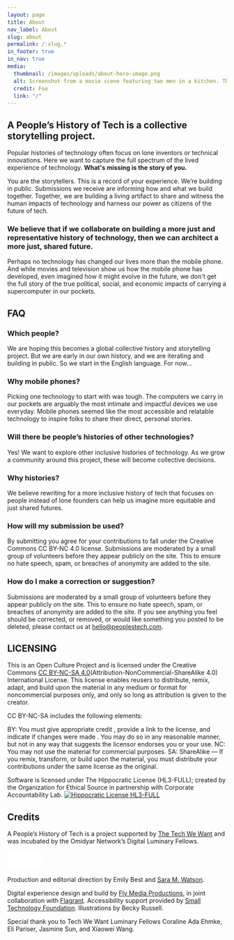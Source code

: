 ```yaml
---
layout: page
title: About
nav_label: About
slug: about
permalink: /:slug.*
in_footer: true
in_nav: true
media:
  thumbnail: /images/uploads/about-hero-image.png
  alt: Screenshot from a movie scene featuring two men in a kitchen. The man in the foreground is shirtless, wearing a gold necklace, and talking on a cordless phone, with a playful expression. He has a closely cropped haircut. In the background, another man, wearing a black T-shirt with the text 'YES I AM BLACK' in yellow letters, is holding an American football and smiling broadly. The kitchen is wood-paneled with a fridge covered in children's drawings, and the image contains a media player overlay with a play button and a caption that reads 'Show me the money.
  credit: Foo
  link: "/"
---
```

## A People’s History of Tech is a collective storytelling project.

Popular histories of technology often focus on lone inventors or technical innovations. Here we want to capture the full spectrum of the lived experience of technology. **What's missing is the story of you.**

You are the storytellers. This is a record of your experience. We’re building in public. Submissions we receive are informing how and what we build together. Together, we are building a living artifact to share and witness the human impacts of technology and harness our power as citizens of the future of tech.

### We believe that if we collaborate on building a more just and representative history of technology, then we can architect a more just, shared future.

Perhaps no technology has changed our lives more than the mobile phone. And while movies and television show us how the mobile phone has developed, even imagined how it might evolve in the future, we don't get the full story of the true political, social, and economic impacts of carrying a supercomputer in our pockets.

## FAQ

### Which people?
We are hoping this becomes a global collective history and storytelling project. But we are early in our own history, and we are iterating and building in public. So we start in the English language. For now…

### Why mobile phones?
Picking one technology to start with was tough. The computers we carry in our pockets are arguably the most intimate and impactful devices we use everyday. Mobile phones seemed like the most accessible and relatable technology to inspire folks to share their direct, personal stories.

### Will there be people’s histories of other technologies?
Yes! We want to explore other inclusive histories of technology. As we grow a community around this project, these will become collective decisions.

### Why histories?
We believe rewriting for a more inclusive history of tech that focuses on people instead of lone founders can help us imagine more equitable and just shared futures.

### How will my submission be used?
By submitting you agree for your contributions to fall under the Creative Commons CC BY-NC 4.0 license. Submissions are moderated by a small group of volunteers before they appear publicly on the site. This to ensure no hate speech, spam, or breaches of anonymity are added to the site.

### How do I make a correction or suggestion?
Submissions are moderated by a small group of volunteers before they appear publicly on the site. This to ensure no hate speech, spam, or breaches of anonymity are added to the site. If you see anything you feel should be corrected, or removed, or would like something you posted to be deleted, please contact us at [hello@peoplestech.com](mailto:hello@peoplestech.com).

## LICENSING
This is an Open Culture Project and is licensed under the Creative Commons [CC BY-NC-SA 4.0](https://creativecommons.org/licenses/by-nc-sa/4.0/)(Attribution-NonCommercial-ShareAlike 4.0) International License. This license enables reusers to distribute, remix, adapt, and build upon the material in any medium or format for noncommercial purposes only, and only so long as attribution is given to the creator.

CC BY-NC-SA includes the following elements:

BY: You must give appropriate credit , provide a link to the license, and indicate if changes were made . You may do so in any reasonable manner, but not in any way that suggests the licensor endorses you or your use.
NC: You may not use the material for commercial purposes.
SA: ShareAlike — If you remix, transform, or build upon the material, you must distribute your contributions under the same license as the original.

Software is licensed under The Hippocratic License (HL3-FULL); created by the Organization for Ethical Source in partnership with Corporate Accountability Lab.
[![Hippocratic License HL3-FULL](https://img.shields.io/static/v1?label=Hippocratic%20License&message=HL3-FULL&labelColor=5e2751&color=bc8c3d)](https://firstdonoharm.dev/version/3/0/full.html)

## Credits

A People’s History of Tech is a project supported by [The Tech We Want](https://omidyar.com/the-tech-we-want/) and was incubated by the Omidyar Network’s Digital Luminary Fellows.

![The Tech We Want Logo](../images/shared/the-tech-we-want_footer-logo-white.png)

Production and editorial direction by Emily Best and [Sara M. Watson](https://www.saramwatson.com/).

Digital experience design and build by [Fly Media Productions](https://flymediaproductions.com/), in joint collaboration with [Flagrant](https://beflagrant.com). Accessibility support provided by [Small Technology Foundation](https://small-tech.org/). Illustrations by Becky Russell.

Special thank you to Tech We Want Luminary Fellows Coraline Ada Ehmke, Eli Pariser, Jasmine Sun, and Xiaowei Wang.

